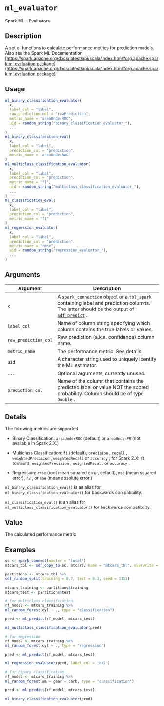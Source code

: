 # `ml_evaluator`

Spark ML - Evaluators


## Description

A set of functions to calculate performance metrics for prediction models. Also see the Spark ML Documentation [https://spark.apache.org/docs/latest/api/scala/index.html#org.apache.spark.ml.evaluation.package](https://spark.apache.org/docs/latest/api/scala/index.html#org.apache.spark.ml.evaluation.package)


## Usage

```r
ml_binary_classification_evaluator(
  x,
  label_col = "label",
  raw_prediction_col = "rawPrediction",
  metric_name = "areaUnderROC",
  uid = random_string("binary_classification_evaluator_"),
  ...
)
ml_binary_classification_eval(
  x,
  label_col = "label",
  prediction_col = "prediction",
  metric_name = "areaUnderROC"
)
ml_multiclass_classification_evaluator(
  x,
  label_col = "label",
  prediction_col = "prediction",
  metric_name = "f1",
  uid = random_string("multiclass_classification_evaluator_"),
  ...
)
ml_classification_eval(
  x,
  label_col = "label",
  prediction_col = "prediction",
  metric_name = "f1"
)
ml_regression_evaluator(
  x,
  label_col = "label",
  prediction_col = "prediction",
  metric_name = "rmse",
  uid = random_string("regression_evaluator_"),
  ...
)
```


## Arguments

Argument      |Description
------------- |----------------
`x`     |     A `spark_connection` object or a `tbl_spark` containing label and prediction columns. The latter should be the output of [`sdf_predict`](#sdfpredict) .
`label_col`     |     Name of column string specifying which column contains the true labels or values.
`raw_prediction_col`     |     Raw prediction (a.k.a. confidence) column name.
`metric_name`     |     The performance metric. See details.
`uid`     |     A character string used to uniquely identify the ML estimator.
`...`     |     Optional arguments; currently unused.
`prediction_col`     |     Name of the column that contains the predicted label or value NOT the scored probability. Column should be of type `Double` .


## Details

The following metrics are supported
    

*  Binary Classification: `areaUnderROC` (default) or `areaUnderPR` (not available in Spark 2.X.)  

*  Multiclass Classification: `f1` (default), `precision` , `recall` , `weightedPrecision` , `weightedRecall` or `accuracy` ; for Spark 2.X: `f1` (default), `weightedPrecision` , `weightedRecall` or `accuracy` .  

*  Regression: `rmse` (root mean squared error, default),  `mse` (mean squared error), `r2` , or `mae` (mean absolute error.)  
 
 `ml_binary_classification_eval()` is an alias for `ml_binary_classification_evaluator()` for backwards compatibility.
 
 `ml_classification_eval()` is an alias for `ml_multiclass_classification_evaluator()` for backwards compatibility.


## Value

The calculated performance metric


## Examples

```r
sc <- spark_connect(master = "local")
mtcars_tbl <- sdf_copy_to(sc, mtcars, name = "mtcars_tbl", overwrite = TRUE)

partitions <- mtcars_tbl %>%
sdf_random_split(training = 0.7, test = 0.3, seed = 1111)

mtcars_training <- partitions$training
mtcars_test <- partitions$test

# for multiclass classification
rf_model <- mtcars_training %>%
ml_random_forest(cyl ~ ., type = "classification")

pred <- ml_predict(rf_model, mtcars_test)

ml_multiclass_classification_evaluator(pred)

# for regression
rf_model <- mtcars_training %>%
ml_random_forest(cyl ~ ., type = "regression")

pred <- ml_predict(rf_model, mtcars_test)

ml_regression_evaluator(pred, label_col = "cyl")

# for binary classification
rf_model <- mtcars_training %>%
ml_random_forest(am ~ gear + carb, type = "classification")

pred <- ml_predict(rf_model, mtcars_test)

ml_binary_classification_evaluator(pred)
```


